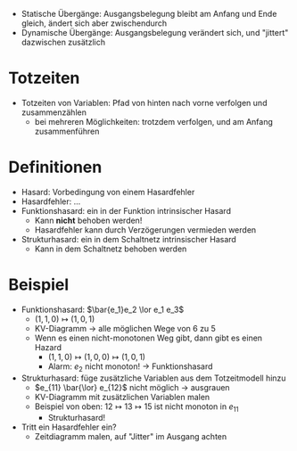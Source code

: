 - Statische Übergänge: Ausgangsbelegung bleibt am Anfang und Ende gleich, ändert sich aber zwischendurch
- Dynamische Übergänge: Ausgangsbelegung verändert sich, und "jittert" dazwischen zusätzlich

# Totzeiten
- Totzeiten von Variablen: Pfad von hinten nach vorne verfolgen und zusammenzählen
	- bei mehreren Möglichkeiten: trotzdem verfolgen, und am Anfang zusammenführen

# Definitionen
- Hasard: Vorbedingung von einem Hasardfehler
- Hasardfehler: ...
- Funktionshasard: ein in der Funktion intrinsischer Hasard
	- Kann **nicht** behoben werden!
	- Hasardfehler kann durch Verzögerungen vermieden werden
- Strukturhasard: ein in dem Schaltnetz intrinsischer Hasard
	- Kann in dem Schaltnetz behoben werden

# Beispiel
- Funktionshasard: $\bar{e_1}e_2 \lor e_1 e_3$
	- $(1, 1, 0) \mapsto (1, 0, 1)$
	- KV-Diagramm -> alle möglichen Wege von 6 zu 5
	- Wenn es einen nicht-monotonen Weg gibt, dann gibt es einen Hazard
		- $(1, 1, 0) \mapsto (1, 0, 0) \mapsto (1, 0, 1)$
		- Alarm: $e_2$ nicht monoton! -> Funktionshasard
- Strukturhasard: füge zusätzliche Variablen aus dem Totzeitmodell hinzu
	- $e_{11} \bar{\lor} e_{12}$ nicht möglich -> ausgrauen
	- KV-Diagramm mit zusätzlichen Variablen malen
	- Beispiel von oben: $12 \mapsto 13 \mapsto 15$ ist nicht monoton in $e_{11}$ 
		- Strukturhasard!
- Tritt ein Hasardfehler ein?
	- Zeitdiagramm malen, auf "Jitter" im Ausgang achten